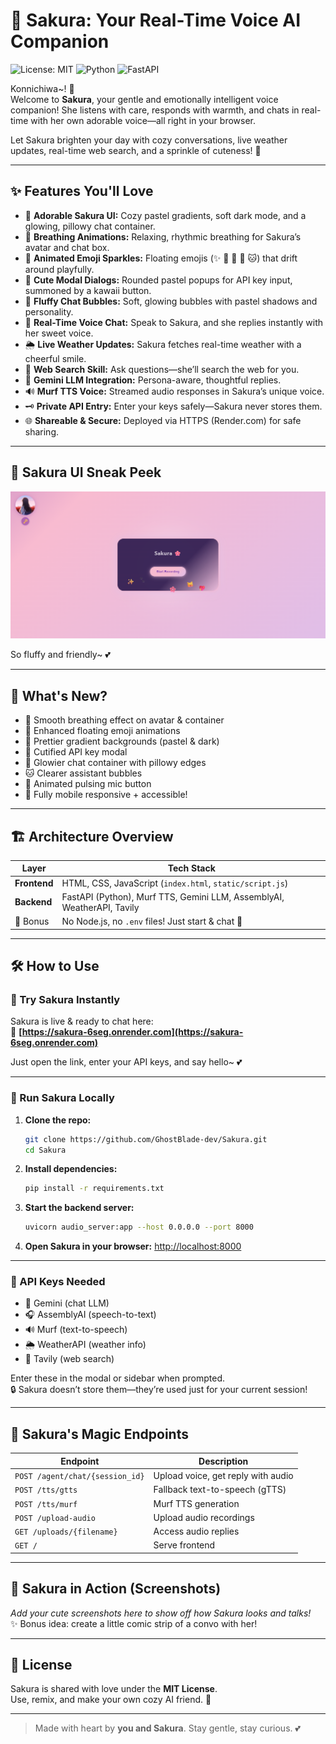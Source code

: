 # 🌸 Sakura: Your Real-Time Voice AI Companion

![License: MIT](https://img.shields.io/badge/License-MIT-pink.svg)
![Python](https://img.shields.io/badge/Python-3.8%2B-pink.svg)
![FastAPI](https://img.shields.io/badge/FastAPI-Backend-pink.svg)

Konnichiwa~! 🌸  
Welcome to **Sakura**, your gentle and emotionally intelligent voice companion! She listens with care, responds with warmth, and chats in real-time with her own adorable voice—all right in your browser.

Let Sakura brighten your day with cozy conversations, live weather updates, real-time web search, and a sprinkle of cuteness! 💖

---

## ✨ Features You'll Love
- 🌸 **Adorable Sakura UI:** Cozy pastel gradients, soft dark mode, and a glowing, pillowy chat container.
- 💖 **Breathing Animations:** Relaxing, rhythmic breathing for Sakura’s avatar and chat box.
- 🐾 **Animated Emoji Sparkles:** Floating emojis (✨ 💖 🌸 🐾 🐱) that drift around playfully.
- 🎀 **Cute Modal Dialogs:** Rounded pastel popups for API key input, summoned by a kawaii button.
- 🫧 **Fluffy Chat Bubbles:** Soft, glowing bubbles with pastel shadows and personality.
- 🎤 **Real-Time Voice Chat:** Speak to Sakura, and she replies instantly with her sweet voice.
- 🌦️ **Live Weather Updates:** Sakura fetches real-time weather with a cheerful smile.
- 🔎 **Web Search Skill:** Ask questions—she’ll search the web for you.
- 🧠 **Gemini LLM Integration:** Persona-aware, thoughtful replies.
- 🔊 **Murf TTS Voice:** Streamed audio responses in Sakura’s unique voice.
- 🗝️ **Private API Entry:** Enter your keys safely—Sakura never stores them.
- 🌐 **Shareable & Secure:** Deployed via HTTPS (Render.com) for safe sharing.

---

## 🌸 Sakura UI Sneak Peek

![Sakura UI Screenshot](sakura-ui.png)

So fluffy and friendly~ 💕

---

## 🌟 What's New?
- 🌸 Smooth breathing effect on avatar & container
- 🐾 Enhanced floating emoji animations
- 💖 Prettier gradient backgrounds (pastel & dark)
- 🎀 Cutified API key modal
- 🫧 Glowier chat container with pillowy edges
- 🐱 Clearer assistant bubbles
- 🎤 Animated pulsing mic button
- 📱 Fully mobile responsive + accessible!

---

## 🏗️ Architecture Overview

| Layer      | Tech Stack |
|------------|------------|
| **Frontend** | HTML, CSS, JavaScript (`index.html`, `static/script.js`) |
| **Backend**  | FastAPI (Python), Murf TTS, Gemini LLM, AssemblyAI, WeatherAPI, Tavily |
| 🧁 Bonus     | No Node.js, no `.env` files! Just start & chat 💬 |

---

## 🛠️ How to Use

### 🌸 Try Sakura Instantly
Sakura is live & ready to chat here:  
🔗 **[https://sakura-6seg.onrender.com](https://sakura-6seg.onrender.com)**  

Just open the link, enter your API keys, and say hello~ 💕

---

### 🏡 Run Sakura Locally

1. **Clone the repo:**
   ```bash
   git clone https://github.com/GhostBlade-dev/Sakura.git
   cd Sakura
   ```

2. **Install dependencies:**
   ```bash
   pip install -r requirements.txt
   ```

3. **Start the backend server:**
   ```bash
   uvicorn audio_server:app --host 0.0.0.0 --port 8000
   ```

4. **Open Sakura in your browser:**
   [http://localhost:8000](http://localhost:8000)

---

### 🔑 API Keys Needed

- 🧠 Gemini (chat LLM)  
- 🎧 AssemblyAI (speech-to-text)  
- 🔊 Murf (text-to-speech)  
- 🌦️ WeatherAPI (weather info)  
- 🔎 Tavily (web search)

Enter these in the modal or sidebar when prompted.  
🔒 Sakura doesn’t store them—they’re used just for your current session!

---

## 📡 Sakura's Magic Endpoints

| Endpoint | Description |
|----------|-------------|
| `POST /agent/chat/{session_id}` | Upload voice, get reply with audio |
| `POST /tts/gtts` | Fallback text-to-speech (gTTS) |
| `POST /tts/murf` | Murf TTS generation |
| `POST /upload-audio` | Upload audio recordings |
| `GET /uploads/{filename}` | Access audio replies |
| `GET /` | Serve frontend |

---

## 💖 Sakura in Action (Screenshots)

_Add your cute screenshots here to show off how Sakura looks and talks!_  
✨ Bonus idea: create a little comic strip of a convo with her!

---

## 📄 License

Sakura is shared with love under the **MIT License**.  
Use, remix, and make your own cozy AI friend. 🌸

---

> Made with heart by **you and Sakura**. Stay gentle, stay curious. 💕